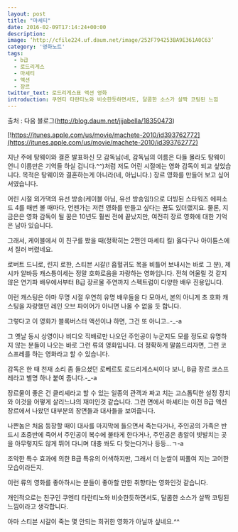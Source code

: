 ```yaml
---
layout: post
title: "마셰티"
date: 2016-02-09T17:14:24+00:00
description:
image: ‘http://cfile224.uf.daum.net/image/252F794253BA9E361A0C63’
category: '영화노트'  
tags:
  - b급
  - 로드리게스
  - 마셰티
  - 액션
  - 장르
twitter_text: 로드리게스표 액션 영화
introduction: 쿠엔티 타란티노와 비슷한듯하면서도, 달콤한 소스가 살짝 코팅된 느낌
---
```


출처 : 다음 블로그(<http://blog.daum.net/jijabella/18350473>)

[!https://itunes.apple.com/us/movie/machete-2010/id393762772](https://itunes.apple.com/us/movie/machete-2010/id393762772)

지난 주에 탕웨이와 결혼 발표하신 모 감독님(네, 감독님의 이름은 다들 몰라도 탕웨이 언니 이름만은 기억들 하실 겁니다.^^)처럼 저도 어린 시절에는 영화 감독이 되고 싶었습니다. 목적은 탕웨이와 결혼하는게 아니라(네, 아닙니다.) 장르 영화를 만들어 보고 싶어서였습니다.

어린 시절 외가댁의 유선 방송(케이블 아님, 유선 방송임!)으로 더빙된 스타워즈 에피소드 4를 매번 볼 때마다, 언젠가는 저런 영화를 만들고 싶다는 꿈도 있더랬지요. 물론, 지금은은 영화 감독이 될 꿈은 10년도 훨씬 전에 끝났지만, 여전히 장르 영화에 대한 기억은 남아 있습니다.

그래서, 케이블에서 이 친구를 봤을 때(정확히는 2편인 마셰티 킬) 옳다구나 아이튠스에서 질러 버렸네요.

로버트 드니로, 린지 로한, 스티븐 시갈(! 흡혈귀도 목을 비틀어 보내시는 바로 그 분), 제시카 알바등 캐스틍이세는 정말 호화로움을 자랑하는 영화입니다. 전혀 어울릴 것 같지 않은 연기파 배우에서부터 B급 장르물 주연까지 스펙트럼이 다양한 배우 진용입니다.

이런 캐스팅은 아마 무명 시절 우연히 유명 배우들을 다 모아서, 본의 아니게 초 호화 캐스팅을 자랑했던 레인 오브 파이어가 아니면 나올 수 없을 듯 합니다.

그렇다고 이 영화가 블록버스터 액션이냐 하면, 그건 또 아니고..-_-a

그 옛날 동시 상영이나 비디오 직배로만 나오던 주인공이 누군지도 모를 정도로 유명하지 않는 분들이 나오는 바로 그런 류의 영화입니다. 더 정확하게 말씀드리자면, 그런 코스프레를 하는 영화라고 할 수 있습니다.

감독은 한 때 천재 소리 좀 들으셨던 로베르토 로드리게스씨이다 보니, B급 장르 코스프레라고 별명 하나 붙여 줍니다.-_-a

장르물이 좋은 건 클리셰라고 할 수 있는 일종의 관객과 짜고 치는 고스톱틱한 설정 장치와 이것을 어떻게 살리느냐의 재미인것 같습니다. 그런 면에서 마셰티는 이전 B급 액션 장르에서 나왔던 대부분의 장면들과 대사들을 보여줍니다.

나쁜놈은 처음 등장할 때이 대사를 마지막에 들으면서 죽는다거나, 주인공의 가족은 반드시 초중반에 죽어서 주인공이 복수에 불타게 한다거나, 주인공은 총알이 빗발치는 곳을 아무렇지도 않게 뛰어 다니며 대충 쏴도 다 맞는다거나 등등&#8230;ㄱ-a

조악한 특수 효과에 의한 B급 특유의 어색하지만, 그래서 더 눈쌀이 찌풀여 지는 고어한 모습이라든지.

이런 류의 영화를 좋아하시는 분들이 좋아할 만한 취향타는 영화인것 같습니다.

개인적으로는 친구인 쿠엔티 타란티노와 비슷한듯하면서도, 달콤한 소스가 살짝 코팅된 느낌이라고 생각합니다.

아마 스티븐 시갈이 죽는 몇 안되는 희귀한 영화가 아닐까 싶네요.^^